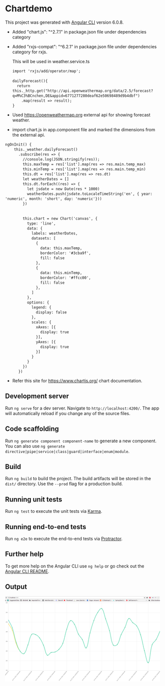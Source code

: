 # Chartdemo

This project was generated with [Angular CLI](https://github.com/angular/angular-cli) version 6.0.8.

* Added "chart.js": "^2.7.1" in package.json file under dependencies category

* Added "rxjs-compat": "^6.2.1" in package.json file under dependencies category for rxjs.

  This will be used in weather.service.ts

  ```
  import 'rxjs/add/operator/map';

  dailyForecast(){
    return this._http.get("http://api.openweathermap.org/data/2.5/forecast?q=M%C3%BCnchen,DE&appid=6771277280deaf62e50698489d9b4dbf")
      .map(result => result);
  }
  ```
* Used https://openweathermap.org external api for showing forecast weather.

* import chart.js in app.component file and marked the dimensions from the external api.

```
ngOnInit() {
    this._weather.dailyForecast()
      .subscribe(res => {
        //console.log(JSON.stringify(res));
        this.maxTemp = res['list'].map(res => res.main.temp_max)
        this.minTemp = res['list'].map(res => res.main.temp_min)
        this.dt = res['list'].map(res => res.dt)
        let weatherDates = []
        this.dt.forEach((res) => {
          let jsdate = new Date(res * 1000)
          weatherDates.push(jsdate.toLocaleTimeString('en', { year: 'numeric', month: 'short', day: 'numeric'}))
        })

       
        this.chart = new Chart('canvas', {
          type: 'line',
          data: {
            labels: weatherDates,
            datasets: [
              {
                data: this.maxTemp,
                borderColor: '#3cba9f',
                fill: false
              },
              {
                data: this.minTemp,
                borderColor: '#ffcc00',
                fill: false
              },
            ]
          },
          options: {
            legend: {
              display: false
            },
            scales: {
              xAxes: [{
                display: true
              }],
              yAxes: [{
                display: true
              }]
            }
          }
        })
      })
```

* Refer this site for https://www.chartjs.org/ chart documentation.

## Development server

Run `ng serve` for a dev server. Navigate to `http://localhost:4200/`. The app will automatically reload if you change any of the source files.

## Code scaffolding

Run `ng generate component component-name` to generate a new component. You can also use `ng generate directive|pipe|service|class|guard|interface|enum|module`.

## Build

Run `ng build` to build the project. The build artifacts will be stored in the `dist/` directory. Use the `--prod` flag for a production build.

## Running unit tests

Run `ng test` to execute the unit tests via [Karma](https://karma-runner.github.io).

## Running end-to-end tests

Run `ng e2e` to execute the end-to-end tests via [Protractor](http://www.protractortest.org/).

## Further help

To get more help on the Angular CLI use `ng help` or go check out the [Angular CLI README](https://github.com/angular/angular-cli/blob/master/README.md).

## Output
![chartdemo_output.png](chartdemo_output.png)
